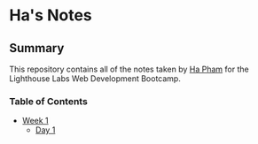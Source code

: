 # Ha's Notes

## Summary

This repository contains all of the notes taken by [Ha Pham](https://github.com/haphamo) for the Lighthouse Labs Web Development Bootcamp.

### Table of Contents
* [Week 1](/Week_1)
  * [Day 1](/Week_1/Dat_1)